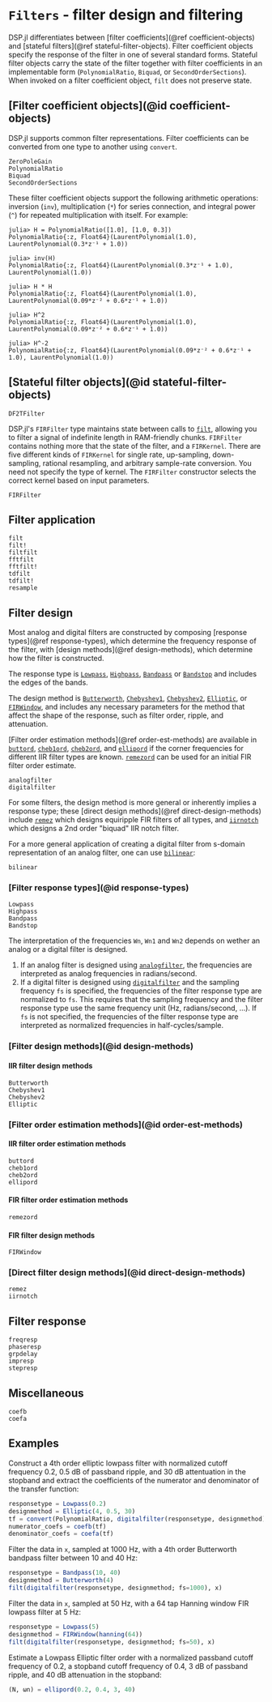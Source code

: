 # `Filters` - filter design and filtering

DSP.jl differentiates between [filter coefficients](@ref coefficient-objects)
and [stateful filters](@ref stateful-filter-objects). Filter
coefficient objects specify the response of the filter in one of
several standard forms. Stateful filter objects carry the state of the
filter together with filter coefficients in an implementable form
(`PolynomialRatio`, `Biquad`, or `SecondOrderSections`).
When invoked on a filter coefficient object, `filt` does not preserve
state.

## [Filter coefficient objects](@id coefficient-objects)

DSP.jl supports common filter representations. Filter coefficients can
be converted from one type to another using `convert`.

```@docs
ZeroPoleGain
PolynomialRatio
Biquad
SecondOrderSections
```

These filter coefficient objects support the following arithmetic operations:
inversion (`inv`), multiplication (`*`) for series connection, and integral
power (`^`) for repeated multiplication with itself. For example:

```jldoctest; setup = :(using DSP)
julia> H = PolynomialRatio([1.0], [1.0, 0.3])
PolynomialRatio{:z, Float64}(LaurentPolynomial(1.0), LaurentPolynomial(0.3*z⁻¹ + 1.0))

julia> inv(H)
PolynomialRatio{:z, Float64}(LaurentPolynomial(0.3*z⁻¹ + 1.0), LaurentPolynomial(1.0))

julia> H * H
PolynomialRatio{:z, Float64}(LaurentPolynomial(1.0), LaurentPolynomial(0.09*z⁻² + 0.6*z⁻¹ + 1.0))

julia> H^2
PolynomialRatio{:z, Float64}(LaurentPolynomial(1.0), LaurentPolynomial(0.09*z⁻² + 0.6*z⁻¹ + 1.0))

julia> H^-2
PolynomialRatio{:z, Float64}(LaurentPolynomial(0.09*z⁻² + 0.6*z⁻¹ + 1.0), LaurentPolynomial(1.0))

```

## [Stateful filter objects](@id stateful-filter-objects)

```@docs
DF2TFilter
```

DSP.jl's `FIRFilter` type maintains state between calls to [`filt`](@ref), allowing
you to filter a signal of indefinite length in RAM-friendly chunks. `FIRFilter`
contains nothing more that the state of the filter, and a `FIRKernel`. There are
five different kinds of `FIRKernel` for single rate, up-sampling, down-sampling,
rational resampling, and arbitrary sample-rate conversion. You need not specify the
type of kernel. The `FIRFilter` constructor selects the correct kernel based on input
parameters.

```@docs
FIRFilter
```

## Filter application

```@docs
filt
filt!
filtfilt
fftfilt
fftfilt!
tdfilt
tdfilt!
resample
```

## Filter design

Most analog and digital filters are constructed by composing
[response types](@ref response-types), which determine the frequency
response of the filter, with [design methods](@ref design-methods),
which determine how the filter is constructed.

The response type is [`Lowpass`](@ref), [`Highpass`](@ref), [`Bandpass`](@ref)
or [`Bandstop`](@ref) and includes the edges of the bands.

The design method is [`Butterworth`](@ref), [`Chebyshev1`](@ref), [`Chebyshev2`](@ref),
[`Elliptic`](@ref), or [`FIRWindow`](@ref), and includes any
necessary parameters for the method that affect the shape of the response,
such as filter order, ripple, and attenuation.

[Filter order estimation methods](@ref order-est-methods)
are available in [`buttord`](@ref), [`cheb1ord`](@ref), [`cheb2ord`](@ref),
and [`ellipord`](@ref) if the corner frequencies for different IIR filter types are known.
[`remezord`](@ref) can be used for an initial FIR filter order estimate.

```@docs
analogfilter
digitalfilter
```

For some filters, the design method is more general or
inherently implies a response type;
these [direct design methods](@ref direct-design-methods)
include [`remez`](@ref) which designs equiripple FIR
filters of all types, and [`iirnotch`](@ref) which designs a
2nd order "biquad" IIR notch filter.

For a more general application of creating a digital filter from s-domain
representation of an analog filter, one can use [`bilinear`](@ref):

```@docs
bilinear
```

### [Filter response types](@id response-types)

```@docs
Lowpass
Highpass
Bandpass
Bandstop
```

The interpretation of the frequencies `Wn`, `Wn1` and `Wn2` depends on wether an analog
or a digital filter is designed.
1. If an analog filter is designed using [`analogfilter`](@ref), the frequencies are
   interpreted as analog frequencies in radians/second.
1. If a digital filter is designed using [`digitalfilter`](@ref) and the sampling
   frequency `fs` is specified, the frequencies of the filter response type are
   normalized to `fs`. This requires that the sampling frequency and the filter response
   type use the same frequency unit (Hz, radians/second, ...). If `fs` is not specified,
   the frequencies of the filter response type are interpreted as normalized frequencies
   in half-cycles/sample.


### [Filter design methods](@id design-methods)

#### IIR filter design methods

```@docs
Butterworth
Chebyshev1
Chebyshev2
Elliptic
```

### [Filter order estimation methods](@id order-est-methods)

#### IIR filter order estimation methods

```@docs
buttord
cheb1ord
cheb2ord
ellipord
```

#### FIR filter order estimation methods

```@docs
remezord
```

#### FIR filter design methods

```@docs
FIRWindow
```

### [Direct filter design methods](@id direct-design-methods)

```@docs
remez
iirnotch
```

## Filter response

```@docs
freqresp
phaseresp
grpdelay
impresp
stepresp
```

## Miscellaneous

```@docs
coefb
coefa
```

## Examples

Construct a 4th order elliptic lowpass filter with normalized cutoff
frequency 0.2, 0.5 dB of passband ripple, and 30 dB attentuation in
the stopband and extract the coefficients of the numerator and
denominator of the transfer function:

```julia
responsetype = Lowpass(0.2)
designmethod = Elliptic(4, 0.5, 30)
tf = convert(PolynomialRatio, digitalfilter(responsetype, designmethod))
numerator_coefs = coefb(tf)
denominator_coefs = coefa(tf)
```

Filter the data in `x`, sampled at 1000 Hz, with a 4th order
Butterworth bandpass filter between 10 and 40 Hz:

```julia
responsetype = Bandpass(10, 40)
designmethod = Butterworth(4)
filt(digitalfilter(responsetype, designmethod; fs=1000), x)
```

Filter the data in `x`, sampled at 50 Hz, with a 64 tap Hanning
window FIR lowpass filter at 5 Hz:

```julia
responsetype = Lowpass(5)
designmethod = FIRWindow(hanning(64))
filt(digitalfilter(responsetype, designmethod; fs=50), x)
```

Estimate a Lowpass Elliptic filter order with a normalized
passband cutoff frequency of 0.2, a stopband cutoff frequency of 0.4,
3 dB of passband ripple, and 40 dB attenuation in the stopband:

```julia
(N, ωn) = ellipord(0.2, 0.4, 3, 40)
```

